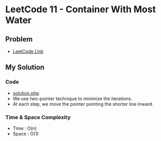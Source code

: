 # LeetCode 11 - Container With Most Water


## Problem  
- [LeetCode Link](https://leetcode.com/problems/container-with-most-water/)

## My Solution

### Code
- [solution.php](./solution.php)
- We use two-pointer technique to minimize the iterations.
- At each step, we move the pointer pointing the shorter line inward.

### Time & Space Complexity
- Time  : O(n)
- Space : O(1)
